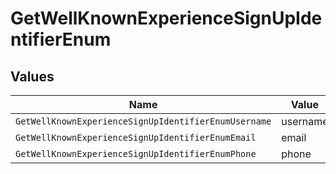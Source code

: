 # GetWellKnownExperienceSignUpIdentifierEnum


## Values

| Name                                                 | Value                                                |
| ---------------------------------------------------- | ---------------------------------------------------- |
| `GetWellKnownExperienceSignUpIdentifierEnumUsername` | username                                             |
| `GetWellKnownExperienceSignUpIdentifierEnumEmail`    | email                                                |
| `GetWellKnownExperienceSignUpIdentifierEnumPhone`    | phone                                                |